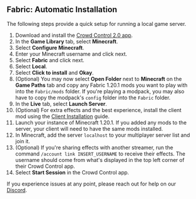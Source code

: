 ## Fabric: Automatic Installation

The following steps provide a quick setup for running a local game server.

1. Download and install the [Crowd Control 2.0 app](https://beta.crowdcontrol.live/).
2. In the **Game Library** tab, select **Minecraft**.
3. Select **Configure Minecraft**.
4. Enter your Minecraft username and click next.
5. Select **Fabric** and click next.
6. Select **Local**.
7. Select **Click to install** and **Okay**.
8. (Optional) You may now select **Open Folder** next to **Minecraft** on the **Game Paths** tab and
   copy any Fabric 1.20.1 mods you want to play with into the `Fabric/mods` folder. If you're
   playing a modpack, you may also have to copy the modpack's `config` folder into the `Fabric`
    folder.
9. In the **Live** tab, select **Launch Server**.
10. (Optional) For extra effects and the best experience, install the client mod using the
    [Client Installation](fabric_1.20.1_client_installation.md) guide.
11. Launch your instance of Minecraft 1.20.1. If you added any mods to the server, your client will
    need to have the same mods installed.
12. In Minecraft, add the server `localhost` to your multiplayer server list and join it.
13. (Optional) If you're sharing effects with another streamer, run the command
    `/account link INSERT_USERNAME` to receive their effects. The username should come from what's
    displayed in the top left corner of their Crowd Control app.
14. Select **Start Session** in the Crowd Control app.

If you experience issues at any point, please reach out for help on our
[Discord](https://discord.gg/warpworld).
